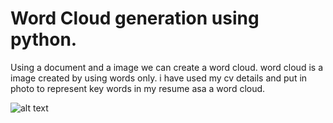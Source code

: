 # Word Cloud generation using python.

Using a document and a image we can create a word cloud.
word cloud is a image created by using words only.
i have used my cv details and put in photo to represent key words in my resume asa a word cloud.


![alt text](https://github.com/shivampradhan/Word-cloud-gererator/blob/master/my_wordcloud.png?raw=true )
